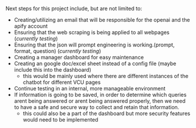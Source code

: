 Next steps for this project include, but are not limited to:
  * Creating/utilizing an email that will be responsible for the openai and the apify account
  * Ensuring that the web scraping is being applied to all webpages (_currently testing_)
  * Ensuring that the json will prompt engineering is working.(prompt, format, question) (_currently testing_)
  * Creating a manager dashboard for easy maintenance
  * Creating an google doc/excel sheet instead of a config file (maybe include this into the dashboard) 
      - this would be mainly used where there are different instances of the chatbot for different VCU pages
  * Continue testing in an internal, more manageable environment
  * If information is going to be saved, in order to determine which queries arent being answered or arent being answered properly, then we need to have a safe and secure way to collect and retain that information.
      - this could also be a part of the dashboard but more security features would need to be implemented 
